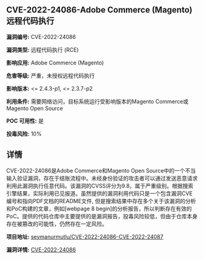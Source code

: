 ## CVE-2022-24086-Adobe Commerce (Magento) 远程代码执行

**漏洞编号:** CVE-2022-24086

**漏洞类型:** 远程代码执行 (RCE)

**影响应用:** Adobe Commerce (Magento)

**危害等级:** 严重，未授权远程代码执行

**影响版本:** <= 2.4.3-p1, <= 2.3.7-p2

**利用条件:** 需要网络访问，目标系统运行受影响版本的Magento Commerce或Magento Open Source

**POC 可用性:** 是

**投毒风险:** 10%

## 详情

CVE-2022-24086是Adobe Commerce和Magento Open Source中的一个不当输入验证漏洞，存在于结账流程中。未经身份验证的攻击者可以通过发送恶意请求利用此漏洞执行任意代码。该漏洞的CVSS评分为9.8，属于严重级别。根据搜索引擎结果，实际利用已见报道。虽然提供的漏洞利用代码只是一个包含漏洞CVE编号和指向PDF文档的README文件, 但是搜索结果中存在多个关于该漏洞的分析和PoC构建的文章，例如[webpage 8 begin]的分析报告，所以判断存在有效的PoC。提供的代码仓库中主要提供的是漏洞报告，投毒风险较低，但由于仓库本身存在被篡改的可能性，仍然存在一定风险。

**项目地址:** [seymanurmutlu/CVE-2022-24086-CVE-2022-24087](https://github.com/seymanurmutlu/CVE-2022-24086-CVE-2022-24087)

**漏洞详情:** [CVE-2022-24086](https://nvd.nist.gov/vuln/detail/CVE-2022-24086)